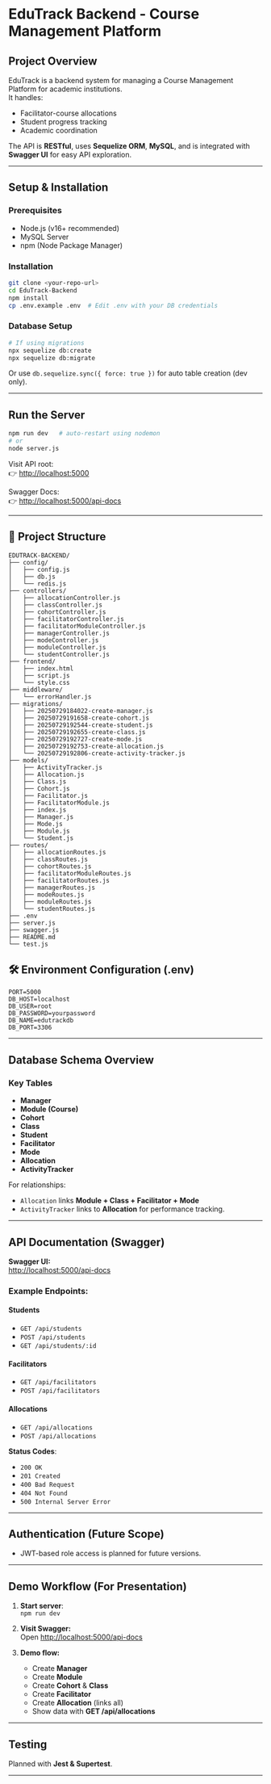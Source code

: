 #  EduTrack Backend - Course Management Platform

##  Project Overview
EduTrack is a backend system for managing a Course Management Platform for academic institutions.  
It handles:
- Facilitator-course allocations
- Student progress tracking
- Academic coordination

The API is **RESTful**, uses **Sequelize ORM**, **MySQL**, and is integrated with **Swagger UI** for easy API exploration.

---

##  Setup & Installation

### Prerequisites
- Node.js (v16+ recommended)
- MySQL Server
- npm (Node Package Manager)

### Installation

```bash
git clone <your-repo-url>
cd EduTrack-Backend
npm install
cp .env.example .env  # Edit .env with your DB credentials
```

### Database Setup

```bash
# If using migrations
npx sequelize db:create
npx sequelize db:migrate
```

Or use `db.sequelize.sync({ force: true })` for auto table creation (dev only).

---

## Run the Server

```bash
npm run dev   # auto-restart using nodemon
# or
node server.js
```

Visit API root:  
👉 [http://localhost:5000](http://localhost:5000)  

Swagger Docs:  
👉 [http://localhost:5000/api-docs](http://localhost:5000/api-docs)

---

## 📂 Project Structure

```
EDUTRACK-BACKEND/
├── config/
│   ├── config.js
│   ├── db.js
│   └── redis.js
├── controllers/
│   ├── allocationController.js
│   ├── classController.js
│   ├── cohortController.js
│   ├── facilitatorController.js
│   ├── facilitatorModuleController.js
│   ├── managerController.js
│   ├── modeController.js
│   ├── moduleController.js
│   └── studentController.js
├── frontend/
│   ├── index.html
│   ├── script.js
│   └── style.css
├── middleware/
│   └── errorHandler.js
├── migrations/
│   ├── 20250729184022-create-manager.js
│   ├── 20250729191658-create-cohort.js
│   ├── 20250729192544-create-student.js
│   ├── 20250729192655-create-class.js
│   ├── 20250729192727-create-mode.js
│   ├── 20250729192753-create-allocation.js
│   └── 20250729192806-create-activity-tracker.js
├── models/
│   ├── ActivityTracker.js
│   ├── Allocation.js
│   ├── Class.js
│   ├── Cohort.js
│   ├── Facilitator.js
│   ├── FacilitatorModule.js
│   ├── index.js
│   ├── Manager.js
│   ├── Mode.js
│   ├── Module.js
│   └── Student.js
├── routes/
│   ├── allocationRoutes.js
│   ├── classRoutes.js
│   ├── cohortRoutes.js
│   ├── facilitatorModuleRoutes.js
│   ├── facilitatorRoutes.js
│   ├── managerRoutes.js
│   ├── modeRoutes.js
│   ├── moduleRoutes.js
│   └── studentRoutes.js
├── .env
├── server.js
├── swagger.js
├── README.md
└── test.js
```

## 🛠 Environment Configuration (.env)

```
PORT=5000
DB_HOST=localhost
DB_USER=root
DB_PASSWORD=yourpassword
DB_NAME=edutrackdb
DB_PORT=3306
```

---

##  Database Schema Overview

### Key Tables
- **Manager**
- **Module (Course)**
- **Cohort**
- **Class**
- **Student**
- **Facilitator**
- **Mode**
- **Allocation**
- **ActivityTracker**

For relationships:
- `Allocation` links **Module + Class + Facilitator + Mode**
- `ActivityTracker` links to **Allocation** for performance tracking.

---

## API Documentation (Swagger)

**Swagger UI:**  
[http://localhost:5000/api-docs](http://localhost:5000/api-docs)

### Example Endpoints:

#### Students
- `GET /api/students`
- `POST /api/students`
- `GET /api/students/:id`

#### Facilitators
- `GET /api/facilitators`
- `POST /api/facilitators`

#### Allocations
- `GET /api/allocations`
- `POST /api/allocations`

**Status Codes**:  
- `200 OK`
- `201 Created`
- `400 Bad Request`
- `404 Not Found`
- `500 Internal Server Error`

---

##  Authentication (Future Scope)
- JWT-based role access is planned for future versions.

---

## Demo Workflow (For Presentation)

1. **Start server**:  
   `npm run dev`

2. **Visit Swagger:**  
   Open [http://localhost:5000/api-docs](http://localhost:5000/api-docs)

3. **Demo flow:**  
   - Create **Manager**
   - Create **Module**
   - Create **Cohort** & **Class**
   - Create **Facilitator**
   - Create **Allocation** (links all)
   - Show data with **GET /api/allocations**

---

## Testing
Planned with **Jest & Supertest**.

---
